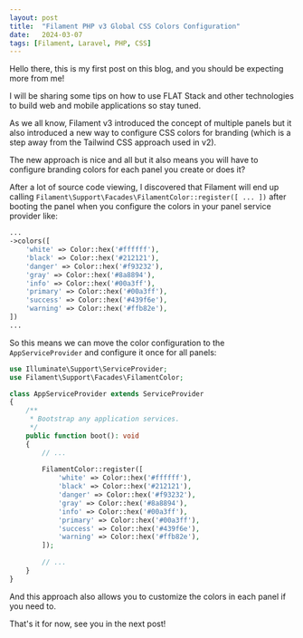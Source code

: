 ```yaml
---
layout: post
title:  "Filament PHP v3 Global CSS Colors Configuration"
date:   2024-03-07
tags: [Filament, Laravel, PHP, CSS]
---
```


Hello there, this is my first post on this blog, and you should be expecting more from me!

I will be sharing some tips on how to use FLAT Stack and other technologies to build web and mobile applications so stay tuned.

As we all know, Filament v3 introduced the concept of multiple panels but it also introduced a new way to configure CSS colors for branding (which is a step away from the Tailwind CSS approach used in v2).

The new approach is nice and all but it also means you will have to configure branding colors for each panel you create or does it?

After a lot of source code viewing, I discovered that Filament will end up calling `Filament\Support\Facades\FilamentColor::register([ ... ])` after booting the panel when you configure the colors in your panel service provider like:

```php
...
->colors([
    'white' => Color::hex('#ffffff'),
    'black' => Color::hex('#212121'),
    'danger' => Color::hex('#f93232'),
    'gray' => Color::hex('#8a8894'),
    'info' => Color::hex('#00a3ff'),
    'primary' => Color::hex('#00a3ff'),
    'success' => Color::hex('#439f6e'),
    'warning' => Color::hex('#ffb82e'),
])
...
```

So this means we can move the color configuration to the `AppServiceProvider` and configure it once for all panels:

```php
use Illuminate\Support\ServiceProvider;
use Filament\Support\Facades\FilamentColor;

class AppServiceProvider extends ServiceProvider
{
    /**
     * Bootstrap any application services.
     */
    public function boot(): void
    {
        // ...
        
        FilamentColor::register([
            'white' => Color::hex('#ffffff'),
            'black' => Color::hex('#212121'),
            'danger' => Color::hex('#f93232'),
            'gray' => Color::hex('#8a8894'),
            'info' => Color::hex('#00a3ff'),
            'primary' => Color::hex('#00a3ff'),
            'success' => Color::hex('#439f6e'),
            'warning' => Color::hex('#ffb82e'),
        ]);
        
        // ...
    }
}
```

And this approach also allows you to customize the colors in each panel if you need to.

That's it for now, see you in the next post!
